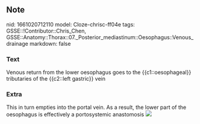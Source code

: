 ## Note
nid: 1661020712110
model: Cloze-chrisc-ff04e
tags: GSSE::!Contributor::Chris_Chen, GSSE::Anatomy::Thorax::07._Posterior_mediastinum::Oesophagus::Venous_drainage
markdown: false

### Text
Venous return from the lower oesophagus goes to the {{c1::oesophageal}} tributaries of the {{c2::left gastric}} vein

### Extra
This in turn empties into the portal vein. As a result, the lower
part of the oesophagus is effectively a portosystemic anastomosis
<img src="Venous-drainage-of-the-esophagus.jpg">
